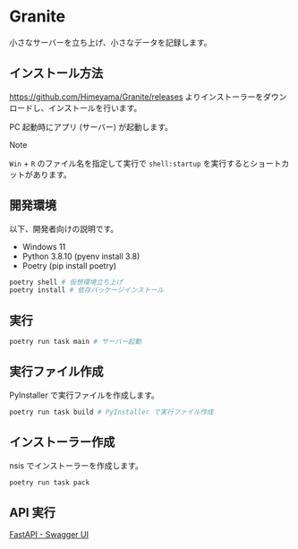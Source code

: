 # Granite
小さなサーバーを立ち上げ、小さなデータを記録します。

## インストール方法
https://github.com/Himeyama/Granite/releases よりインストーラーをダウンロードし、インストールを行います。

PC 起動時にアプリ (サーバー) が起動します。

> [!NOTE]
> `Win` + `R` のファイル名を指定して実行で `shell:startup` を実行するとショートカットがあります。

## 開発環境
以下、開発者向けの説明です。

- Windows 11
- Python 3.8.10 (pyenv install 3.8)
- Poetry (pip install poetry)

```bash
poetry shell # 仮想環境立ち上げ
poetry install # 依存パッケージインストール
```

## 実行

```bash
poetry run task main # サーバー起動
```

## 実行ファイル作成
PyInstaller で実行ファイルを作成します。

```bash
poetry run task build # PyInstaller で実行ファイル作成
```

## インストーラー作成
nsis でインストーラーを作成します。

```bash
poetry run task pack
```

## API 実行
[FastAPI - Swagger UI](http://localhost:50032/docs)
